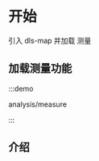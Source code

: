 <!--
 * @Author: Kang
 * @Date: 2024-09-11 16:54:34
 * @Last Modified by: Kang
 * @LastEditTime: 2024-09-29 14:32:09
-->
# 开始

引入 dls-map 并加载 测量

## 加载测量功能

:::demo 

analysis/measure

:::


## 介绍

